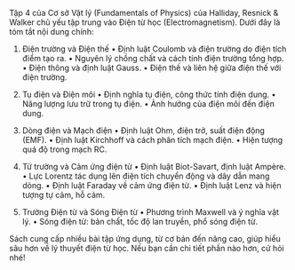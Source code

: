 Tập 4 của Cơ sở Vật lý (Fundamentals of Physics) của Halliday, Resnick & Walker chủ yếu tập trung vào Điện từ học (Electromagnetism). Dưới đây là tóm tắt nội dung chính:

1. Điện trường và Điện thế
	•	Định luật Coulomb và điện trường do điện tích điểm tạo ra.
	•	Nguyên lý chồng chất và cách tính điện trường tổng hợp.
	•	Điện thông và định luật Gauss.
	•	Điện thế và liên hệ giữa điện thế với điện trường.

2. Tụ điện và Điện môi
	•	Định nghĩa tụ điện, công thức tính điện dung.
	•	Năng lượng lưu trữ trong tụ điện.
	•	Ảnh hưởng của điện môi đến điện dung.

3. Dòng điện và Mạch điện
	•	Định luật Ohm, điện trở, suất điện động (EMF).
	•	Định luật Kirchhoff và cách phân tích mạch điện.
	•	Hiện tượng quá độ trong mạch RC.

4. Từ trường và Cảm ứng điện từ
	•	Định luật Biot-Savart, định luật Ampère.
	•	Lực Lorentz tác dụng lên điện tích chuyển động và dây dẫn mang dòng.
	•	Định luật Faraday về cảm ứng điện từ.
	•	Định luật Lenz và hiện tượng tự cảm, hỗ cảm.

5. Trường Điện từ và Sóng Điện từ
	•	Phương trình Maxwell và ý nghĩa vật lý.
	•	Sóng điện từ: bản chất, tốc độ lan truyền, phổ sóng điện từ.

Sách cung cấp nhiều bài tập ứng dụng, từ cơ bản đến nâng cao, giúp hiểu sâu hơn về lý thuyết điện từ học. Nếu bạn cần chi tiết phần nào hơn, cứ hỏi nhé!
